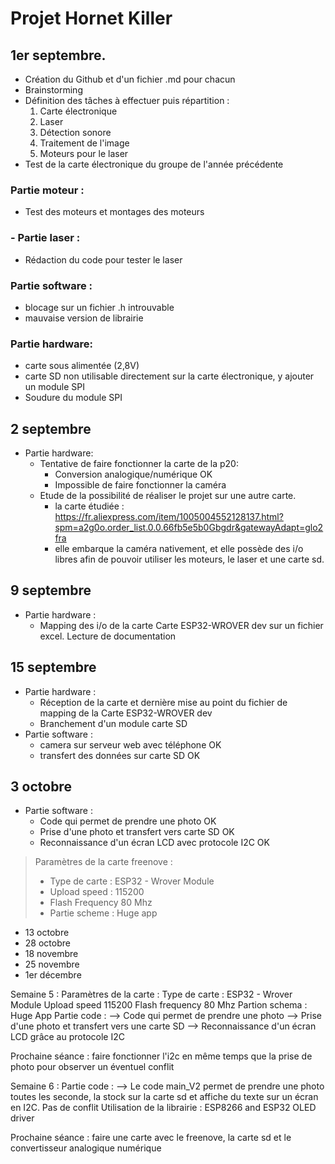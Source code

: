 # Projet Hornet Killer 

## 1er septembre.
  - Création du Github et d'un fichier .md pour chacun
  - Brainstorming
  - Définition des tâches à effectuer puis répartition :
    1. Carte électronique
    2. Laser
    3. Détection sonore
    4. Traitement de l'image 
    5. Moteurs pour le laser
  - Test de la carte électronique du groupe de l'année précédente
###  Partie moteur :
  - Test des moteurs et montages des moteurs
###  - Partie laser :
  - Rédaction du code pour tester le laser
###  Partie software :
  - blocage sur un fichier .h introuvable
  - mauvaise version de librairie
###  Partie hardware:
  - carte sous alimentée (2,8V)
  - carte SD non utilisable directement sur la carte électronique, y ajouter un module SPI
  - Soudure du module SPI
## 2 septembre
  - Partie hardware:
    - Tentative de faire fonctionner la carte de la p20:
      - Conversion analogique/numérique OK
      - Impossible de faire fonctionner la caméra
    - Etude de la possibilité de réaliser le projet sur une autre carte.
      - la carte étudiée :  https://fr.aliexpress.com/item/1005004552128137.html?spm=a2g0o.order_list.0.0.66fb5e5b0Gbgdr&gatewayAdapt=glo2fra
      - elle embarque la caméra nativement, et elle possède des i/o libres afin de pouvoir utiliser les moteurs, le laser et une carte sd.
## 9 septembre
  - Partie hardware :
    - Mapping des i/o de la carte Carte ESP32-WROVER dev sur un fichier excel. Lecture de documentation
## 15 septembre
  - Partie hardware : 
    - Réception de la carte et dernière mise au point du fichier de mapping de la Carte ESP32-WROVER dev
    - Branchement d'un module carte SD 
  - Partie software :
    - camera sur serveur web avec téléphone OK
    - transfert des données sur carte SD OK
## 3 octobre
  - Partie software :
    - Code qui permet de prendre une photo OK
    - Prise d'une photo et transfert vers carte SD OK
    - Reconnaissance d'un écran LCD avec protocole I2C OK
> Paramètres de la carte freenove : 
> - Type de carte : ESP32 - Wrover Module
> - Upload speed : 115200
> - Flash Frequency 80 Mhz
> - Partie scheme : Huge app
* 13 octobre
* 28 octobre
* 18 novembre
* 25 novembre
* 1er décembre




Semaine 5 :
Paramètres de la carte :  Type de carte : ESP32 - Wrover Module
                          Upload speed 115200
                          Flash frequency 80 Mhz
                          Partion schema : Huge App
Partie code :
--> Code qui permet de prendre une photo
--> Prise d'une photo et transfert vers une carte SD
--> Reconnaissance d'un écran LCD grâce au protocole I2C

Prochaine séance : faire fonctionner l'i2c en même temps que la prise de photo pour observer un éventuel conflit

Semaine 6 :
Partie code : 
--> Le code main_V2 permet de prendre une photo toutes les seconde, la stock sur la carte sd et affiche du texte sur un écran en I2C. Pas de conflit
Utilisation de la librairie : ESP8266 and ESP32 OLED driver

Prochaine séance : faire une carte avec le freenove, la carte sd et le convertisseur analogique numérique

